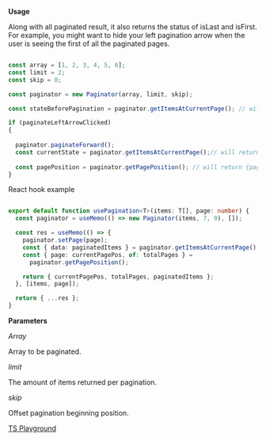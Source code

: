 **Usage**


Along with all paginated result, it also returns the status of isLast and isFirst. For example, you might want to hide your left pagination arrow when the user is seeing the first of all the paginated pages.

```ts

const array = [1, 2, 3, 4, 5, 6];
const limit = 2;
const skip = 0;

const paginator = new Paginator(array, limit, skip);

const stateBeforePagination = paginator.getItemsAtCurrentPage(); // will return {isFirst: true, isLast: false, data: [1, 2]}

if (paginateLeftArrowClicked)
{
  
  paginator.paginateForward();
  const currentState = paginator.getItemsAtCurrentPage();// will return {isFirst: false, isLast: false, data: [3, 4]}
  
  const pagePosition = paginator.getPagePosition(); // will return {page: 2, of: 3}
}

```

React hook example
```ts

export default function usePagination<T>(items: T[], page: number) {
  const paginator = useMemo(() => new Paginator(items, 7, 0), []);

  const res = useMemo(() => {
    paginator.setPage(page);
    const { data: paginatedItems } = paginator.getItemsAtCurrentPage();
    const { page: currentPagePos, of: totalPages } =
      paginator.getPagePosition();

    return { currentPagePos, totalPages, paginatedItems };
  }, [items, page]);

  return { ...res };
}

```

**Parameters**

*Array*

Array to be paginated.

*limit*

The amount of items returned per pagination.

*skip*

Offset pagination beginning position.


[TS Playground](https://www.typescriptlang.org/play?ssl=88&ssc=33&pln=1&pc=1#code/MYGwhgzhAEAKYHMCWA7MAXA9gJ2gbwChppsBTMAE0xRAE9oQkBbJdALmhQFcmAjU7AG4i0AA6JSHbnwHDiEANZJRUnvyEiw2bGFocwKWgG0AunOjBqEdNi7As2ABRade6AeMmANA2atVMtg+isoA-AHqAJT4IsToABZIEAB0jCzo0AC8vunmcYkpLrpZ7tq6edAJSckhoiW10KHQDRwADBVVKeIIpCUAjNAA1NCODQA+Y9CtkeYAvgQiEKToAIJltM7r+obRhMT51UX02UdzC-LL8D2O3ZKcagK7sZUFybclt2ciPegAkuikJgQFboADCXG0pBQ6CupEcT32FisGQoGDAJU6ySONUYwDhmPeAFpoH0fASJNBiQNhpi0qwZs8yOgISgXtVgPFSMAFAAtASYABKyxZjlR6DADOI8xE3VQGFIADEcAB3LQUeExRHknoY17vGmvOnoYTPSwoazQMXo7KY7EQXH4vUUqlkp06qlDNkpI2S-ZMlle5Icrm8-lC5nYFCitG+6XEWVoAEAITA3NV2HVCP22t6NrdvWJtL8xvO+zNFqtusO6xxSDxjhzlJJruqRJJnqL6V9xH9kcDwe5fOwguFkej4tjpZ+sNgmAgrCQ1A1ezLyIYUIQCSrhRrIA3CQq5YyWHFIFhMGyAFkMPEg6QkCBHHuUJv4tAAPSBn2HtfACFkaFYRKa8EjvB8G3zD8v2LbsSFHVkV0RW4OD-SFAIpTJMKmRp2xQ-8oRhCQvGeYhMAAMw4E8wDPCQIGIxFZi+YgfhWEAQH+QEIGXRl4MDU4RDjMRsCQAA3eULE5bkFSQbBrBWFAKAAGUgdBxzAbZaCzHteMQ-Ykmk2T2EDd5MOyVp6MRaAkmU6wOCtVJ9zfAAeaD0gsqUmI-AAqLzYi86BfjIuCI3NKZgkwJhlkSF8rJgZVhxfHx+GAMAuCWMREDldBF1ZCB4kwLgQAodwQFVWgYF7XLMEBKoXz898ZWEsSAQkkMhxHEK1I00wtKsoK1Icl8txc6ZNUs8tMD3ZIBGHJwACIriynKxDnBdqFi9coBeAwpjm2D5kRSqxsRK13P2ZILsxAcFAMuSFJs1SrUiM7GIEghpQII9SlcEojFJaAACYfAAZh8AAWHwAFYfAANjMT61yNEoAeEL6GjMk0voTDAcBKFBSGVOBMsTHBNlcHwjWCJRRAZBHzQyax5STUgyJwUhFsTZbsmxhxkh+DigRBcE0MI64Zg-T9lQfEBgoDPB9Jk2zKlsUgfGslSODI6ilh8K0OD+nwAZMA7oAIHmcDeYn5SVbB00zVHf3w6EAGVxRa7mrd5-mAUFsEndFuEZnfSXpdlvt5YgW6jK1kAddih7Ne11XLTRfXQegMHjYWLHPZy2d52y9aPeQEnsD5y4JHztaowZCappATAEBuXPqCrwuUBmIA)
